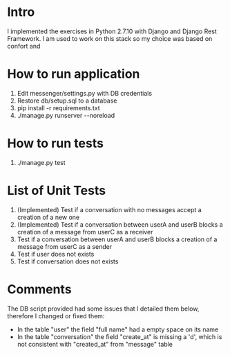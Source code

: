 # Intro

I implemented the exercises in Python 2.7.10 with Django and Django Rest Framework. I am used to work on this stack so my choice was based on confort and

# How to run application

1. Edit messenger/settings.py with DB credentials
2. Restore db/setup.sql to a database
3. pip install -r requirements.txt
4. ./manage.py runserver --noreload

# How to run tests

1. ./manage.py test



# List of Unit Tests

1. (Implemented) Test if a conversation with no messages accept a creation of a new one
2. (Implemented) Test if a conversation between userA and userB blocks a creation of a message from userC as a receiver
3. Test if a conversation between userA and userB blocks a creation of a message from userC as a sender
4. Test if user does not exists
5. Test if conversation does not exists


# Comments

The DB script provided had some issues that I detailed them below, therefore I changed or fixed them:

- In the table "user" the field "full name" had a empty space on its name
- In the table "conversation" the field "create_at" is missing a 'd', which is not consistent with "created_at" from "message" table

